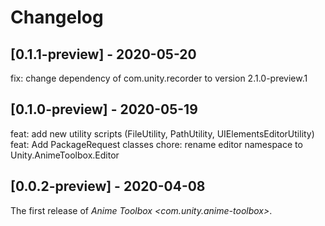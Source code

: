 # Changelog

## [0.1.1-preview] - 2020-05-20

fix: change dependency of com.unity.recorder to version 2.1.0-preview.1


## [0.1.0-preview] - 2020-05-19

feat: add new utility scripts (FileUtility, PathUtility, UIElementsEditorUtility)
feat: Add PackageRequest classes 
chore: rename editor namespace to Unity.AnimeToolbox.Editor

## [0.0.2-preview] - 2020-04-08

The first release of *Anime Toolbox \<com.unity.anime-toolbox\>*.

